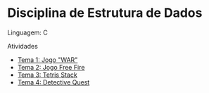 # Disciplina de Estrutura de Dados

Linguagem: C

Atividades
- [Tema 1: Jogo "WAR"](https://github.com/lauraFCa/estrutura-dados/tree/main/Tema_1_WAR)
- [Tema 2: Jogo Free Fire](https://github.com/lauraFCa/estrutura-dados/tree/main/Tema_2_FreeFire)
- [Tema 3: Tetris Stack](https://github.com/lauraFCa/estrutura-dados/tree/main/Tema_3_TetrisStack)
- [Tema 4: Detective Quest](https://github.com/lauraFCa/estrutura-dados/tree/main/Tema_4_DetectiveQuest)
